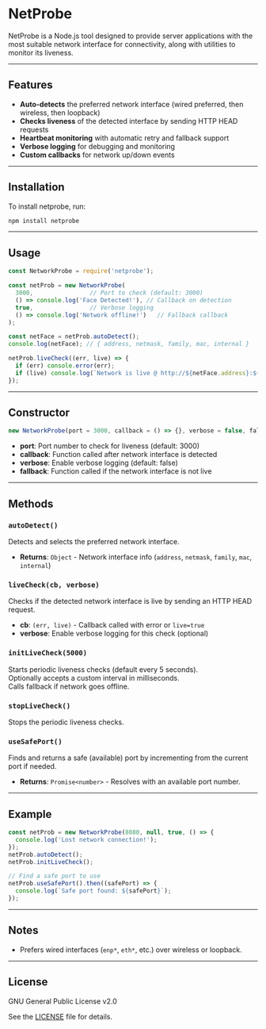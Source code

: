 # NetProbe

NetProbe is a Node.js tool designed to provide server applications with the most suitable network interface for connectivity, along with utilities to monitor its liveness.

---

## Features

- **Auto-detects** the preferred network interface (wired preferred, then wireless, then loopback)
- **Checks liveness** of the detected interface by sending HTTP HEAD requests
- **Heartbeat monitoring** with automatic retry and fallback support
- **Verbose logging** for debugging and monitoring
- **Custom callbacks** for network up/down events

---

## Installation

To install netprobe, run:

```bash
npm install netprobe
```

---

## Usage

```javascript
const NetworkProbe = require('netprobe');

const netProb = new NetworkProbe(
  3000,                // Port to check (default: 3000)
  () => console.log('Face Detected!'), // Callback on detection
  true,                // Verbose logging
  () => console.log('Network offline!')   // Fallback callback
);

const netFace = netProb.autoDetect();
console.log(netFace); // { address, netmask, family, mac, internal }

netProb.liveCheck((err, live) => {
  if (err) console.error(err);
  if (live) console.log(`Network is live @ http://${netFace.address}:${netProb.port}`);
});
```

---

## Constructor

```javascript
new NetworkProbe(port = 3000, callback = () => {}, verbose = false, fallback = () => {})
```

- **port**: Port number to check for liveness (default: 3000)
- **callback**: Function called after network interface is detected
- **verbose**: Enable verbose logging (default: false)
- **fallback**: Function called if the network interface is not live

---

## Methods

### `autoDetect()`

Detects and selects the preferred network interface.

- **Returns**: `Object` - Network interface info (`address`, `netmask`, `family`, `mac`, `internal`)

### `liveCheck(cb, verbose)`

Checks if the detected network interface is live by sending an HTTP HEAD request.

- **cb**: `(err, live)` - Callback called with error or `live=true`
- **verbose**: Enable verbose logging for this check (optional)

### `initLiveCheck(5000)`

Starts periodic liveness checks (default every 5 seconds).  
Optionally accepts a custom interval in milliseconds.  
Calls fallback if network goes offline.

### `stopLiveCheck()`

Stops the periodic liveness checks.

### `useSafePort()`

Finds and returns a safe (available) port by incrementing from the current port if needed.

- **Returns**: `Promise<number>` - Resolves with an available port number.

---

## Example

```javascript
const netProb = new NetworkProbe(8080, null, true, () => {
  console.log('Lost network connection!');
});
netProb.autoDetect();
netProb.initLiveCheck();

// Find a safe port to use
netProb.useSafePort().then((safePort) => {
  console.log(`Safe port found: ${safePort}`);
});
```

---

## Notes
- Prefers wired interfaces (`enp*`, `eth*`, etc.) over wireless or loopback.

---

## License

GNU General Public License v2.0

See the [LICENSE](./LICENSE) file for details.
